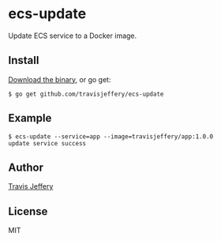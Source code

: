 # ecs-update

Update ECS service to a Docker image.

## Install

[Download the binary](https://github.com/travisjeffery/ecs-update/releases/latest), or go get:

```
$ go get github.com/travisjeffery/ecs-update
```

## Example

```
$ ecs-update --service=app --image=travisjeffery/app:1.0.0
update service success
```

## Author

[Travis Jeffery](http://twitter.com/travisjeffery)

## License

MIT
